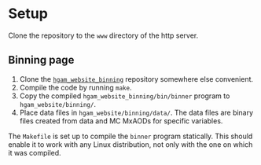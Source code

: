 # Setup
Clone the repository to the `www` directory of the http server.

## Binning page
1. Clone the [`hgam_website_binning`](https://github.com/ivankp/hgam_website_binning) repository somewhere else convenient.
2. Compile the code by running `make`.
3. Copy the compiled `hgam_website_binning/bin/binner` program to `hgam_website/binning/`.
4. Place data files in `hgam_website/binning/data/`. The data files are binary files created from data and MC MxAODs for specific variables.

The `Makefile` is set up to compile the `binner` program statically.
This should enable it to work with any Linux distribution, not only with the one on which it was compiled.
